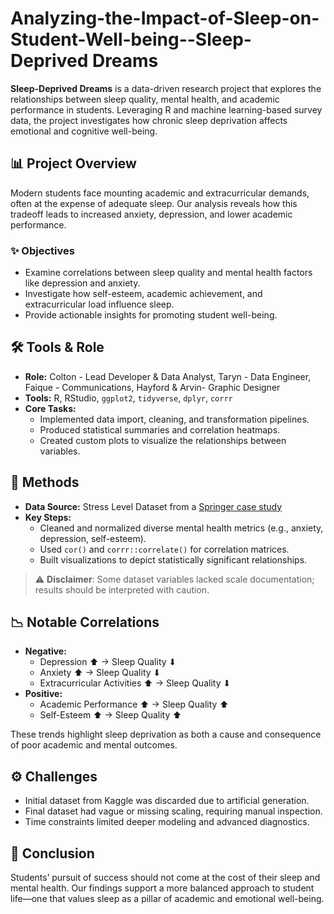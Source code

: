 # Analyzing-the-Impact-of-Sleep-on-Student-Well-being--Sleep-Deprived Dreams

**Sleep-Deprived Dreams** is a data-driven research project that explores the relationships between sleep quality, mental health, and academic performance in students. Leveraging R and machine learning-based survey data, the project investigates how chronic sleep deprivation affects emotional and cognitive well-being.

## 📊 Project Overview

Modern students face mounting academic and extracurricular demands, often at the expense of adequate sleep. Our analysis reveals how this tradeoff leads to increased anxiety, depression, and lower academic performance.

### ✨ Objectives
- Examine correlations between sleep quality and mental health factors like depression and anxiety.
- Investigate how self-esteem, academic achievement, and extracurricular load influence sleep.
- Provide actionable insights for promoting student well-being.

## 🛠️ Tools & Role

- **Role:** Colton - Lead Developer & Data Analyst, Taryn - Data Engineer, Faique - Communications, Hayford & Arvin- Graphic Designer
- **Tools:** R, RStudio, `ggplot2`, `tidyverse`, `dplyr`, `corrr`  
- **Core Tasks:**
  - Implemented data import, cleaning, and transformation pipelines.
  - Produced statistical summaries and correlation heatmaps.
  - Created custom plots to visualize the relationships between variables.

## 🧪 Methods

- **Data Source:** Stress Level Dataset from a [Springer case study](https://link.springer.com/article/10.1007/s44163-024-00169-6#data-availability)
- **Key Steps:**
  - Cleaned and normalized diverse mental health metrics (e.g., anxiety, depression, self-esteem).
  - Used `cor()` and `corrr::correlate()` for correlation matrices.
  - Built visualizations to depict statistically significant relationships.

> ⚠️ **Disclaimer**: Some dataset variables lacked scale documentation; results should be interpreted with caution.

## 📉 Notable Correlations

- **Negative:**
  - Depression ⬆ → Sleep Quality ⬇
  - Anxiety ⬆ → Sleep Quality ⬇
  - Extracurricular Activities ⬆ → Sleep Quality ⬇
- **Positive:**
  - Academic Performance ⬆ → Sleep Quality ⬆
  - Self-Esteem ⬆ → Sleep Quality ⬆

These trends highlight sleep deprivation as both a cause and consequence of poor academic and mental outcomes.

## ⚙️ Challenges

- Initial dataset from Kaggle was discarded due to artificial generation.
- Final dataset had vague or missing scaling, requiring manual inspection.
- Time constraints limited deeper modeling and advanced diagnostics.

## 🧠 Conclusion

Students’ pursuit of success should not come at the cost of their sleep and mental health. Our findings support a more balanced approach to student life—one that values sleep as a pillar of academic and emotional well-being.
